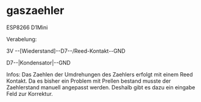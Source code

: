 # gaszaehler

ESP8266 D1Mini

Verabelung:

3V --[Wiederstand]--D7--/Reed-Kontakt\--GND


D7--|Kondensator|--GND


Infos:
Das Zaehlen der Umdrehungen des Zaehlers erfolgt mit einem Reed Kontakt.
Da es bisher ein Problem mit Prellen bestand musste der Zaehlerstand manuell angepasst werden.
Deshalb gibt es dazu ein eingabe Feld zur Korrektur. 
